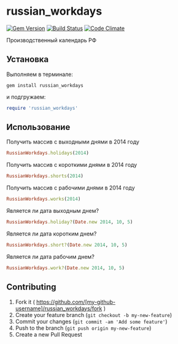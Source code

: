 # russian_workdays
[![Gem Version](https://badge.fury.io/rb/russian_workdays.svg)](https://badge.fury.io/rb/russian_workdays)
[![Build Status](https://travis-ci.org/heckfy/russian_workdays.svg?branch=master)](https://travis-ci.org/heckfy/russian_workdays)
[![Code Climate](https://codeclimate.com/github/heckfy/russian_workdays/badges/gpa.svg)](https://codeclimate.com/github/heckfy/russian_workdays)

Производственный календарь РФ

## Установка
Выполняем в терминале:

	gem install russian_workdays
	
и подгружаем:

```ruby
require 'russian_workdays'
```

## Использование

Получить массив с выходными днями в 2014 году

```ruby
RussianWorkdays.holidays(2014)
```

Получить массив с короткими днями в 2014 году

```ruby
RussianWorkdays.shorts(2014)
```

Получить массив с рабочими днями в 2014 году

```ruby
RussianWorkdays.works(2014)
```

Является ли дата выходным днем?

```ruby
RussianWorkdays.holiday?(Date.new 2014, 10, 5)
```

Является ли дата коротким днем?

```ruby
RussianWorkdays.short?(Date.new 2014, 10, 5)
```

Является ли дата рабочим днем?

```ruby
RussianWorkdays.work?(Date.new 2014, 10, 5)
```

## Contributing

1. Fork it ( https://github.com/[my-github-username]/russian_workdays/fork )
2. Create your feature branch (`git checkout -b my-new-feature`)
3. Commit your changes (`git commit -am 'Add some feature'`)
4. Push to the branch (`git push origin my-new-feature`)
5. Create a new Pull Request
